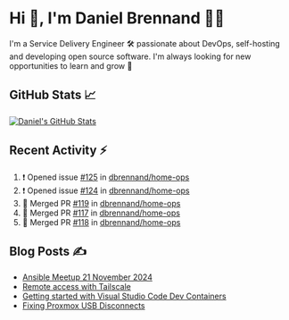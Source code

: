 # Hi 👋, I'm Daniel Brennand 👨‍💻

I'm a Service Delivery Engineer 🛠 passionate about DevOps, self-hosting and developing open source software. I'm always looking for new opportunities to learn and grow 🌱

## GitHub Stats 📈

[![Daniel's GitHub Stats](https://github-readme-stats.vercel.app/api?username=dbrennand&show_icons=true&count_private=true&hide_border=true&theme=dark)](https://github.com/anuraghazra/github-readme-stats)

## Recent Activity ⚡

<!--START_SECTION:activity-->
1. ❗ Opened issue [#125](https://github.com/dbrennand/home-ops/issues/125) in [dbrennand/home-ops](https://github.com/dbrennand/home-ops)
2. ❗ Opened issue [#124](https://github.com/dbrennand/home-ops/issues/124) in [dbrennand/home-ops](https://github.com/dbrennand/home-ops)
3. 🎉 Merged PR [#119](https://github.com/dbrennand/home-ops/pull/119) in [dbrennand/home-ops](https://github.com/dbrennand/home-ops)
4. 🎉 Merged PR [#117](https://github.com/dbrennand/home-ops/pull/117) in [dbrennand/home-ops](https://github.com/dbrennand/home-ops)
5. 🎉 Merged PR [#118](https://github.com/dbrennand/home-ops/pull/118) in [dbrennand/home-ops](https://github.com/dbrennand/home-ops)
<!--END_SECTION:activity-->

## Blog Posts ✍

<!-- BLOG-POST-LIST:START -->
- [Ansible Meetup 21 November 2024](https://danielbrennand.com/blog/ansible-meetup-21-november/)
- [Remote access with Tailscale](https://danielbrennand.com/blog/tailscale/)
- [Getting started with Visual Studio Code Dev Containers](https://danielbrennand.com/blog/vscode-dev-containers/)
- [Fixing Proxmox USB Disconnects](https://danielbrennand.com/blog/proxmox-fix-usb-disconnect/)
<!-- BLOG-POST-LIST:END -->
